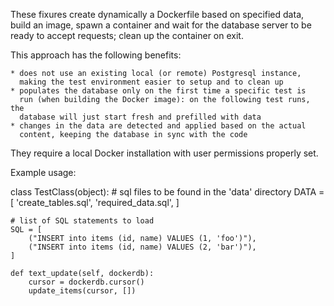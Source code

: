 These fixures create dynamically a Dockerfile based on specified data,
build an image, spawn a container and wait for the database server to be
ready to accept requests; clean up the container on exit.

This approach has the following benefits:

    * does not use an existing local (or remote) Postgresql instance,
      making the test environment easier to setup and to clean up
    * populates the database only on the first time a specific test is
      run (when building the Docker image): on the following test runs, the
      database will just start fresh and prefilled with data
    * changes in the data are detected and applied based on the actual
      content, keeping the database in sync with the code

They require a local Docker installation with user permissions properly set.

Example usage:

class TestClass(object):
    # sql files to be found in the 'data' directory
    DATA = [
        'create_tables.sql',
        'required_data.sql',
    ]

    # list of SQL statements to load
    SQL = [
        ("INSERT into items (id, name) VALUES (1, 'foo')"),
        ("INSERT into items (id, name) VALUES (2, 'bar')"),
    ]

    def text_update(self, dockerdb):
        cursor = dockerdb.cursor()
        update_items(cursor, [])

